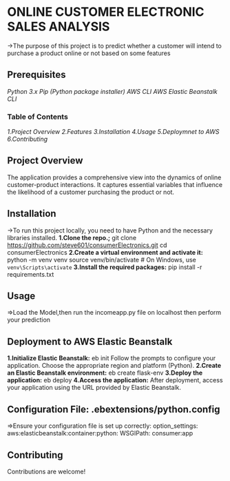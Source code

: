 # ONLINE CUSTOMER ELECTRONIC SALES ANALYSIS
->The purpose of this project is to predict whether a customer will intend to purchase a product online or not based on some features

## Prerequisites
 *Python 3.x*
 *Pip (Python package installer)*
 *AWS CLI*
 *AWS Elastic Beanstalk CLI*

### Table of Contents
*1.Project Overview*
*2.Features*
*3.Installation*
*4.Usage*
*5.Deploymnet to AWS*
*6.Contributing*



## Project Overview
The application provides a comprehensive view into the dynamics of online customer-product interactions. It captures essential variables that influence the likelihood of a customer purchasing the product or not.
## Installation
->To run this project locally, you need to have Python and the necessary libraries installed.
**1.Clone the repo.;**
        git clone https://github.com/steve601/consumerElectronics.git
        cd consumerElectronics
**2.Create a virtual environment and activate it:**
        python -m venv venv
        source venv/bin/activate  # On Windows, use `venv\Scripts\activate`
**3.Install the required packages:**
        pip install -r requirements.txt

## Usage
=>Load the Model,then run the incomeapp.py file on localhost then perform your prediction

## Deployment to AWS Elastic Beanstalk
**1.Initialize Elastic Beanstalk:**
      eb init
  Follow the prompts to configure your application. Choose the appropriate region and platform (Python).
**2.Create an Elastic Beanstalk environment:**
      eb create flask-env
**3.Deploy the application:**
      eb deploy
**4.Access the application:** After deployment, access your application using the URL provided by Elastic Beanstalk.

## Configuration File: .ebextensions/python.config
=>Ensure your configuration file is set up correctly:
       option_settings:
         aws:elasticbeanstalk:container:python:
           WSGIPath: consumer:app
## Contributing
Contributions are welcome!

